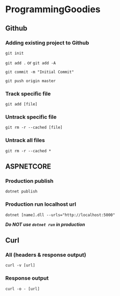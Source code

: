 # ProgrammingGoodies

## Github

### Adding existing project to Github
```git init```

```git add .``` or ```git add -A```

```git commit -m "Initial Commit"```

```git push origin master```

### Track specific file
```git add [file]```

### Untrack specific file
```git rm -r --cached [file]```

### Untrack all files
```git rm -r --cached *```

## ASPNETCORE
### Production publish
```dotnet publish```

### Production run localhost url
```dotnet [name].dll --urls="http://localhost:5000"```

**_Do NOT use ```dotnet run``` in production_**

## Curl

### All (headers & response output)
```curl -v [url]```

### Response output
```curl -o - [url]```
